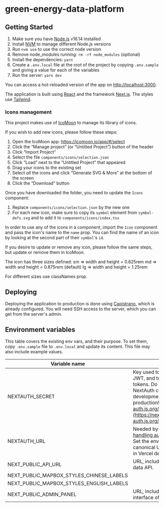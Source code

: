 # green-energy-data-platform

## Getting Started

1. Make sure you have [Node.js](https://nodejs.org/en/) v16.14 installed
2. Install [NVM](https://github.com/nvm-sh/nvm) to manage different Node.js versions
3. Run `nvm use` to use the correct node version
4. Remove node_modules running: `rm -rf node_modules` (optional)
5. Install the dependencies: `yarn`
6. Create a `.env.local` file at the root of the project by copying `.env.sample` and giving a value for each of the variables
7. Run the server: `yarn dev`

You can access a hot-reloaded version of the app on [http://localhost:3000](http://localhost:3000).

The application is built using [React](https://reactjs.org/) and the framework [Next.js](https://nextjs.org/). The
styles use [Tailwind](https://tailwindcss.com/).

### Icons management

This project makes use of [IcoMoon](https://icomoon.io/#docs) to manage its library of icons.

If you wish to add new icons, please follow these steps:

1. Open the IcoMoon app: https://icomoon.io/app/#/select
2. Click the “Manage project” (or “Untitled Project”) button of the header
3. Click “Import Project”
4. Select the file `components/icons/selection.json`
5. Click “Load” next to the “Untitled Project” that appeared
6. Drag your icons to the existing set
7. Select _all_ the icons and click “Generate SVG & More” at the bottom of the screen
8. Click the “Download” button

Once you have downloaded the folder, you need to update the `Icons` component:

1. Replace `components/icons/selection.json` by the new one
2. For each new icon, make sure to copy its `symbol` element from `symbol-defs.svg` and to add it
   to `components/icons/index.tsx`

In order to use any of the icons in a component, import the `Icon` component and pass the icon's name to the `name`
prop. You can find the name of an icon by looking at the second part of their `symbol`'s `id`.

If you desire to update or remove any icon, please follow the same steps, but update or remove them in IcoMoon.

The icon has three sizes defined:
sm => width and height = 0.625rem
md => width and height = 0.875rem (default)
lg => width and height = 1.25rem

For different sizes use classNames prop.

## Deploying

Deploying the application to production is done using [Capistrano](https://capistranorb.com/), which is already
configured.
You will need SSH access to the server, which you can get from the server's admin.

## Environment variables

This table covers the existing env vars, and their purpose. To set them, copy `.env.sample` file to `.env.local` and update its content. 
This file may also include example values.

| Variable name                            | Description                                                                                                                                                                                                                                                                                                   |
|------------------------------------------|---------------------------------------------------------------------------------------------------------------------------------------------------------------------------------------------------------------------------------------------------------------------------------------------------------------|
| NEXTAUTH_SECRET                          | Key used to encrypt the NextAuth.js JWT, and to hash email verification tokens. Do not forget to add a secret. NextAuth can handle without it in development mode, but it won't in production! [https://next-auth.js.org/configuration/options#secret](https://next-auth.js.org/configuration/options#secret) |
| NEXTAUTH_URL                             | Needed by the next-auth library for [handling auth requests and callbacks](https://next-auth.js.org/configuration/options#nextauth_url). Set the environment variable to the canonical URL of your site. Not needed in Vercel deploys.                                                                        |
| NEXT_PUBLIC_API_URL                      | URL, including protocol, of the backend data API.                                                                                                                                                                                                                                                             |
| NEXT_PUBLIC_MAPBOX_STYLES_CHINESE_LABELS | <TBD>                                                                                                                                                                                                                                                                                                         |
| NEXT_PUBLIC_MAPBOX_STYLES_ENGLISH_LABELS | <TBD>                                                                                                                                                                                                                                                                                                         |
| NEXT_PUBLIC_ADMIN_PANEL                  | URL, including protocol, of the admin interface of the backend data API.                                                                                                                                                                                                                                      |


